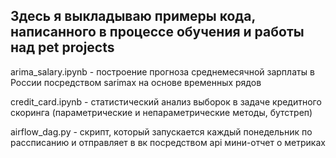 ## Здесь я выкладываю примеры кода, написанного в процессе обучения и работы над pet projects

arima_salary.ipynb - построение прогноза среднемесячной зарплаты в России посредством sarimax на основе временных рядов

credit_card.ipynb - статистический анализ выборок в задаче кредитного скоринга (параметрические и непараметрические методы, бутстреп)

airflow_dag.py - скрипт, который запускается каждый понедельник по рассписанию и отправляет в вк посредством api мини-отчет о метриках 

